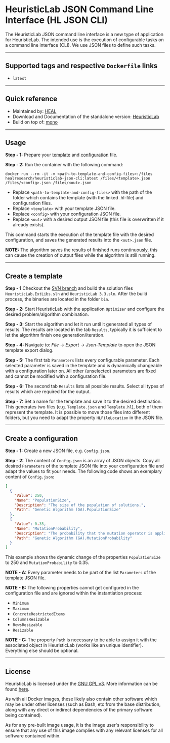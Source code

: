 # HeuristicLab JSON Command Line Interface (HL JSON CLI)
The HeuristicLab JSON command line interface is a new type of application for HeuristicLab. The intended use is the execution of configurable tasks on a command line interface (CLI). We use JSON files to define such tasks. 

---
## Supported tags and respective `Dockerfile` links
* `latest`

---
## Quick reference
* Maintained by: [HEAL](https://heal.heuristiclab.com)
* Download and Documentation of the standalone version: [HeuristicLab](https://dev.heuristiclab.com)
* Build on top of: [mono](https://hub.docker.com/_/mono)

<!--## What is HeuristicLab?-->

---
## Usage
<b>Step - 1:</b> Prepare your [template](#create-a-template) and [configuration](#create-a-configuration) file.

<b>Step - 2:</b> Run the container with the following command: 
```
docker run --rm -it -v <path-to-template-and-config-files>:/files healresearch/heuristiclab-json-cli:latest /files/<template>.json /files/<config>.json /files/<out>.json
```
* Replace `<path-to-template-and-config-files>` with the path of the folder which contains the template (with the linked .hl-file) and configuration files.
* Replace `<template>` with your template JSON file.
* Replace `<config>` with your configuration JSON file.
* Replace `<out>` with a desired output JSON file (this file is overwritten if it already exists).

This command starts the execution of the template file with the desired configuration, and saves the generated results into the `<out>.json` file.

<b>NOTE:</b> The algorithm saves the results of finished runs continuously, this can cause the creation of output files while the algorithm is still running.

---
## <a name="create-a-template"></a>Create a template
<b>Step - 1</b> Checkout the [SVN branch](https://src.heuristiclab.com/svn/core/branches/3026_IntegrationIntoSymSpace) and build the solution files `HeuristicLab.ExtLibs.sln` and `HeuristicLab 3.3.sln`. After the build process, the binaries are located in the folder `bin`.

<b>Step - 2:</b> Start HeuristicLab with the application `Optimizer` and configure the desired problem/algorithm combination.

<b>Step - 3:</b> Start the algorithm and let it run until it generated all types of results. The results are located in the tab `Results`, typically it is sufficient to let the algorithm finish one generation/iteration.

<b>Step - 4:</b> Navigate to: _File_ -> _Export_ -> _Json-Template_ to open the JSON template export dialog.

<b>Step - 5:</b> The first tab `Parameters` lists every configurable parameter. Each selected parameter is saved in the template and is dynamically changeable with a configuration later on. All other (unselected) parameters are fixed and cannot be modified with a configuration file.

<b>Step - 6:</b> The second tab `Results` lists all possible results. Select all types of results which are required for the output.

<b>Step - 7:</b> Set a name for the template and save it to the desired destination. This generates two files (e.g. `Template.json` and `Template.hl`), both of them represent the template. It is possible to move those files into different folders, but you need to adapt the property `HLFileLocation` in the JSON file.
<!--
1. start HeuristicLab and configure your desired problem with the application `Optimizer`
2. start the algorithm and let it run until it generated all types of results (you can see the results in the tab “Results”, typically it is sufficient to let the algorithm finish one generation/iteration)
3. go to: File -> Export -> Json-Template (this opens a new dialog window)
5. select every parameter you wish to configure dynamically with the CLI (everything else is a fixed parameter and cannot be changed with a configuration file)
6. select every result type you need (tab `Results` in the `Export Json` window)
7. set a name for the template
8. click export and save it to your desired destination
9. it generates two files (for example: `Template.json` and `Template.hl`), both of them represent the template; you can move those files, but you need to adapt the property `HLFileLocation` contained in the JSON file
-->

---
## <a name="create-a-configuration"></a>Create a configuration
<b>Step - 1:</b> Create a new JSON file, e.g. `Config.json`.

<b>Step - 2:</b> The content of `Config.json` is an array of JSON objects. Copy all desired `Parameters` of the template JSON file into your configuration file and adapt the values to fit your needs. The following code shows an exemplary content of `Config.json`: 
```json 
[
  {
    "Value": 250,
    "Name": "PopulationSize",
    "Description": "The size of the population of solutions.",
    "Path": "Genetic Algorithm (GA).PopulationSize"
  },
  {
    "Value": 0.35,
    "Name": "MutationProbability",
    "Description": "The probability that the mutation operator is applied on a solution.",
    "Path": "Genetic Algorithm (GA).MutationProbability"
  }
]
```
This example shows the dynamic change of the properties `PopulationSize` to 250 and `MutationProbability` to 0.35.

<b>NOTE - A:</b> Every parameter needs to be part of the list `Parameters` of the template JSON file.

<b>NOTE - B:</b> The following properties cannot get configured in the configuration file and are ignored within the instantiation process:
* `Minimum`
* `Maximum`
* `ConcreteRestrictedItems`
* `ColumnsResizable`
* `RowsResizable`
* `Resizable`

<b>NOTE - C:</b> The property `Path` is necessary to be able to assign it with the associated object in HeuristicLab (works like an unique identifier). Everything else should be optional.

<!--
1. create an empty JSON file
2. the content of the configuration is an array of objects; in the following example, the population size of the algorithm is set to 250 and the mutation probability is set to 0.35:
```json 
[
  {
    "Value": 250,
    "Name": "PopulationSize",
    "Description": "The size of the population of solutions.",
    "Path": "Genetic Algorithm (GA).PopulationSize"
  },
  {
    "Value": 0.35,
    "Name": "MutationProbability",
    "Description": "The probability that the mutation operator is applied on a solution.",
    "Path": "Genetic Algorithm (GA).MutationProbability"
  }
]
```
3. copy all desired `Parameter` objects of the template JSON file into your configuration file (every template file consists of three parts: metadata, parameters and results)
4. adapt the values as you wish
5. every parameter object needs the property `Path` (the path describes the targeted object inside the object-graph in HeuristicLab and works like a unique identifier), everything else should be optional
-->
---
## License
HeuristicLab is licensed under the [GNU GPL v3](http://www.gnu.org/licenses/gpl-3.0.html). More information can be found [here](https://dev.heuristiclab.com/trac.fcgi/wiki/Download#License).

As with all Docker images, these likely also contain other software which may be under other licenses (such as Bash, etc from the base distribution, along with any direct or indirect dependencies of the primary software being contained).

As for any pre-built image usage, it is the image user's responsibility to ensure that any use of this image complies with any relevant licenses for all software contained within.
<!--As usually with docker containers, a container contains other software which may be under other licenses.-->